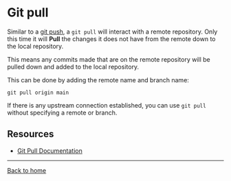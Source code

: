 # Git pull
Similar to a [git push](./Push.md), a `git pull` will interact with a remote repository.
Only this time it will **Pull** the changes it does not have from the remote down to the local repository.

This means any commits made that are on the remote repository will be pulled down and added to the local repository.

This can be done by adding the remote name and branch name:
```
git pull origin main
```
If there is any upstream connection established, you can use `git pull` without specifying a remote or branch.

## Resources
- [Git Pull Documentation](https://git-scm.com/docs/git-pull)
---
[Back to home](../Readme.me)
